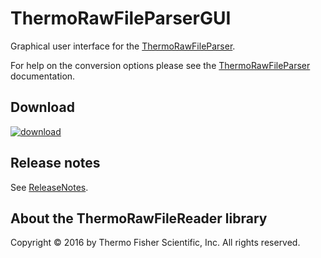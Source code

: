 # ThermoRawFileParserGUI
Graphical user interface for the [ThermoRawFileParser](https://github.com/compomics/ThermoRawFileParser).

For help on the conversion options please see the [ThermoRawFileParser](https://github.com/compomics/ThermoRawFileParser) documentation.

## Download
[![download](https://github.com/compomics/ThermoRawFileParserGUI/wiki/images/download_button.png)](http://genesis.ugent.be/maven2/no/uib/thermo-raw-file-parser-gui/ThermoRawFileParserGUI/1.0/ThermoRawFileParserGUI-1.0.zip)

## Release notes
See [ReleaseNotes](https://github.com/compomics/ThermoRawFileParserGUI/wiki/ReleaseNotes).

## About the ThermoRawFileReader library

Copyright © 2016 by Thermo Fisher Scientific, Inc. All rights reserved.

